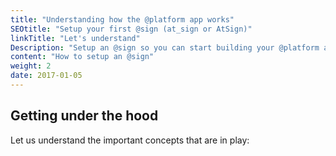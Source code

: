 ```yaml
---
title: "Understanding how the @platform app works"
SEOtitle: "Setup your first @sign (at_sign or AtSign)"
linkTitle: "Let's understand"
Description: "Setup an @sign so you can start building your @platform app!"
content: "How to setup an @sign"
weight: 2
date: 2017-01-05
---
```


## Getting under the hood
Let us understand the important concepts that are in play:


